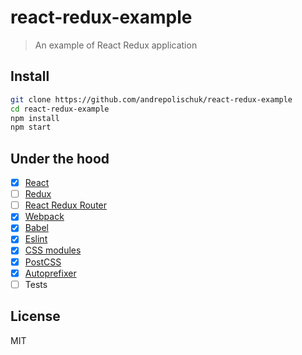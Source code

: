 # react-redux-example

> An example of React Redux application

## Install

```sh
git clone https://github.com/andrepolischuk/react-redux-example
cd react-redux-example
npm install
npm start
```

## Under the hood

* [x] [React][react]
* [ ] [Redux][redux]
* [ ] [React Redux Router][react-redux-router]
* [x] [Webpack][webpack]
* [x] [Babel][babel]
* [x] [Eslint][eslint]
* [x] [CSS modules][css-modules]
* [x] [PostCSS][postcss]
* [x] [Autoprefixer][autoprefixer]
* [ ] Tests

## License

MIT

[react]: https://github.com/facebook/react
[redux]: https://github.com/reactjs/redux
[react-redux-router]: https://github.com/reactjs/react-router-redux
[webpack]: https://github.com/webpack/webpack
[babel]: https://github.com/babel/babel
[eslint]: https://github.com/eslint/eslint
[css-modules]: https://github.com/css-modules/css-modules
[postcss]: https://github.com/postcss/postcss
[autoprefixer]: https://github.com/postcss/autoprefixer
